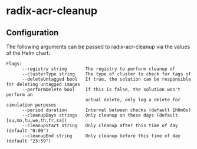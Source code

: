 # radix-acr-cleanup

## Configuration

The following arguments can be passed to radix-acr-cleanup via the values of the Helm chart:

```
Flags:
      --registry string       The registry to perform cleanup of
      --clusterType string    The type of cluster to check for tags of
      --deleteUntagged bool   If true, the solution can be responsible for deleting untagged images
      --performDelete bool    If this is false, the solution won't perform an 
                              actual delete, only log a delete for simulation purposes
      --period duration       Interval between checks (default 1h0m0s)
      --cleanupDays strings   Only cleanup on these days (default [su,mo,tu,we,th,fr,sa])
      --cleanupStart string   Only cleanup after this time of day (default "0:00")
      --cleanupEnd string     Only cleanup before this time of day (default "23:59")
```